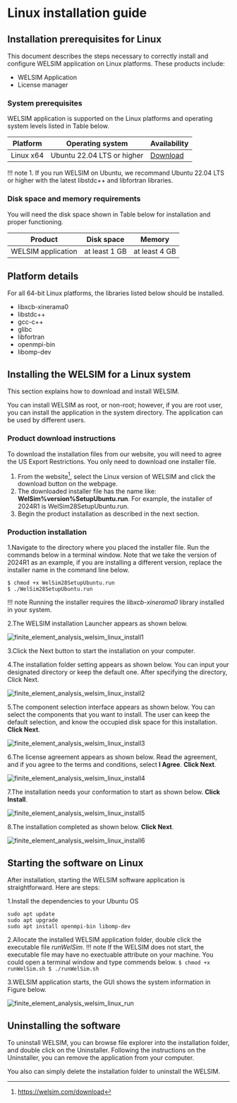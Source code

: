 # Linux installation guide

## Installation prerequisites for Linux
This document describes the steps necessary to correctly install and configure WELSIM application on Linux platforms. These products include:

* WELSIM Application
* License manager

### System prerequisites
WELSIM application is supported on the Linux platforms and operating system levels listed in Table below.

| Platform | Operating system | Availability |
| -------- | ---------------- | ------------ |
| Linux x64 | Ubuntu 22.04 LTS or higher | [Download](https://welsim.com) |

!!! note
    1. If you run WELSIM on Ubuntu, we recommand Ubuntu 22.04 LTS or higher with the latest libstdc++ and libfortran libraries.


### Disk space and memory requirements
You will need the disk space shown in Table below for installation and proper functioning. 

| Product | Disk space | Memory |
| ------- | ---------- | ------ |
| WELSIM application | at least 1 GB | at least 4 GB |

## Platform details
For all 64-bit Linux platforms, the libraries listed below should be installed. 

* libxcb-xinerama0
* libstdc++
* gcc-c++
* glibc
* libfortran
* openmpi-bin
* libomp-dev

## Installing the WELSIM for a Linux system
This section explains how to download and install WELSIM. 

You can install WELSIM as root, or non-root; however, if you are root user, you can install the application in the system directory. The application can be used by different users.

### Product download instructions
To download the installation files from our website, you will need to agree the US Export Restrictions. You only need to download one installer file.

1. From the website[^1], select the Linux version of WELSIM and click the download button on the webpage.
2. The downloaded installer file has the name like: **WelSim%version%SetupUbuntu.run**. For example, the installer of 2024R1 is WelSim28SetupUbuntu.run.
3. Begin the product installation as described in the next section.

### Production installation

1.Navigate to the directory where you placed the installer file. Run the commands below in a terminal window. Note that we take the version of 2024R1 as an example, if you are installing a different version, replace the installer name in the command line below. 

```
$ chmod +x WelSim28SetupUbuntu.run
$ ./WelSim28SetupUbuntu.run
```

!!! note
    Running the installer requires the *libxcb-xinerama0* library installed in your system. 


2.The WELSIM installation Launcher appears as shown below.

![finite_element_analysis_welsim_linux_install1](../img/11_install_linux/welsimLinuxInstall01.png "WELSIM Installation Launcher on the Linux Platform.")

3.Click the Next button to start the installation on your computer.

4.The installation folder setting appears as shown below. You can input your designated directory or keep the default one. After specifying the directory, Click Next.

![finite_element_analysis_welsim_linux_install2](../img/11_install_linux/welsimLinuxInstall02.png "WELSIM Installation folder.")

5.The component selection interface appears as shown below. You can select the components that you want to install. The user can keep the default selection, and know the occupied disk space for this installation. **Click Next**.

![finite_element_analysis_welsim_linux_install3](../img/11_install_linux/welsimLinuxInstall03.png "WELSIM Installation Component Selection.")

6.The license agreement appears as shown below. Read the agreement, and if you agree to the terms and conditions, select **I Agree**. **Click Next**. 

![finite_element_analysis_welsim_linux_install4](../img/11_install_linux/welsimLinuxInstall04.png "WELSIM License Agreement during Installation.")

7.The installation needs your conformation to start as shown below. **Click Install**. 

![finite_element_analysis_welsim_linux_install5](../img/11_install_linux/welsimLinuxInstall05.png "WELSIM Installation Starts.")

8.The installation completed as shown below. **Click Next**. 

![finite_element_analysis_welsim_linux_install6](../img/11_install_linux/welsimLinuxInstall06.png "WELSIM Installation Completed.")


## Starting the software on Linux
After installation, starting the WELSIM software application is straightforward. Here are steps:

1.Install the dependencies to your Ubuntu OS
```
sudo apt update
sudo apt upgrade
sudo apt install openmpi-bin libomp-dev
```


2.Allocate the installed WELSIM application folder, double click the executable file *runWelSim*. 
!!! note
    If the WELSIM does not start, the executable file may have no exectuable attribute on your machine. You could open a terminal window and type commends below.
    ```
    $ chmod +x runWelSim.sh
    $ ./runWelSim.sh 
    ```



3.WELSIM application starts, the GUI shows the system information in Figure below.

![finite_element_analysis_welsim_linux_run](../img/11_install_linux/welsimLinuxRun01.png "WELSIM user interface on Linux Ubuntu 16.04 LTS.")


## Uninstalling the software
To uninstall WELSIM, you can browse file explorer into the installation folder, and double click on the Uninstaller. Following the instructions on the Uninstaller, you can remove the application from your computer. 

You also can simply delete the installation folder to uninstall the WELSIM.

[^1]: https://welsim.com/download